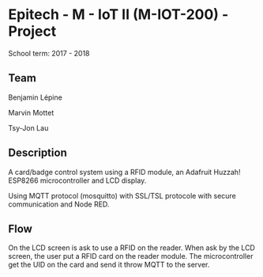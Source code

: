 # Epitech - M - IoT II (M-IOT-200) - Project

School term: 2017 - 2018

## Team
Benjamin Lépine

Marvin Mottet 

Tsy-Jon Lau

## Description
A card/badge control system using a RFID module, an Adafruit Huzzah! ESP8266 microcontroller and LCD display.

Using MQTT protocol (mosquitto) with SSL/TSL protocole with secure communication and Node RED.

## Flow
On the LCD screen is ask to use a RFID on the reader.
When ask by the LCD screen, the user put a RFID card on the reader module.
The microcontroller get the UID on the card and send it throw MQTT to the server.